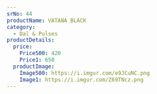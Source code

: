```yaml
---
srNo: 44
productName: VATANA BLACK
category:
  - Dal & Pulses
productDetails:
  price:
    Price500: 420
    Price1: 650
  productImage:
    Image500: https://i.imgur.com/e9JCuNC.png
    Image1: https://i.imgur.com/Z69TNcz.png
---
```

